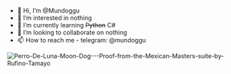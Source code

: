 - 👋 Hi, I’m @Mundoggu
- 👀 I’m interested in nothing
- 🌱 I’m currently learning ~~Python~~ C#
- 💞️ I’m looking to collaborate on nothing
- 📫 How to reach me - telegram: @mundoggu


![Perro-De-Luna-Moon-Dog---Proof-from-the-Mexican-Masters-suite-by-Rufino-Tamayo](https://user-images.githubusercontent.com/108873976/226143866-75601355-81ca-45cf-a890-328d9e1e5336.jpg)
<!---
Mundoggu/Mundoggu is a ✨ special ✨ repository because its `README.md` (this file) appears on your GitHub profile.
You can click the Preview link to take a look at your changes.
--->

